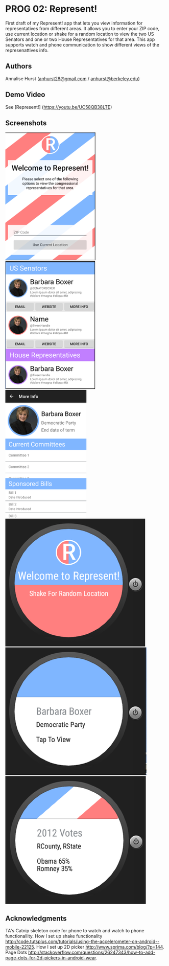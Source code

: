 # PROG 02: Represent!

First draft of my Represent! app that lets you view information for representatives from different areas. It allows you to enter your ZIP code, use current location or shake for a random location to view the two US Senators and one or two House Representatives for that area. This app supports watch and phone communication to show different views of the represenattives info.

## Authors

Annalise Hurst (anhurst28@gmail.com / [anhurst@berkeley.edu](mailto:anhurst@berkeley.edu))

## Demo Video

See [Represent!] (https://youtu.be/UC58QB38LTE)

## Screenshots

<img src="screenshots/s1.png" height="400" alt="Screenshot"/>
<img src="screenshots/s2.png" height="400" alt="Screenshot"/>
<img src="screenshots/s3.png" height="400" alt="Screenshot"/>
<img src="screenshots/s4.png" height="400" alt="Screenshot"/>
<img src="screenshots/s5.png" height="400" alt="Screenshot"/>
<img src="screenshots/s6.png" height="400" alt="Screenshot"/>

## Acknowledgments

TA's Catnip skeleton code for phone to watch and watch to phone functionallity.
How I set up shake functionality http://code.tutsplus.com/tutorials/using-the-accelerometer-on-android--mobile-22125. 
How I set up 2D picker http://www.sprima.com/blog/?p=144.
Page Dots http://stackoverflow.com/questions/26247343/how-to-add-page-dots-for-2d-pickers-in-android-wear.

